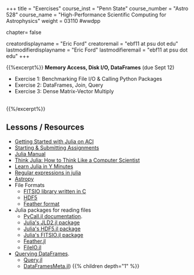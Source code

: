 +++
title = "Exercises"
course_inst = "Penn State"
course_number = "Astro 528"
course_name = "High-Performance Scientific Computing for Astrophysics"
weight = 03110  #wwdpp

chapter= false

creatordisplayname = "Eric Ford"
creatoremail = "ebf11 at psu dot edu"
lastmodifierdisplayname = "Eric Ford"
lastmodifieremail = "ebf11 at psu dot edu"
+++


{{%excerpt%}}
**Memory Access, Disk I/O, DataFrames**  (due Sept 12)
- Exercise 1: Benchmarking File I/O & Calling Python Packages
- Exercise 2: DataFrames, Join, Query
- Exercise 3: Dense Matrix-Vector Multiply
<br>
{{%/excerpt%}}
<!--
[Lab 3 Git Repository](https://github.com/PsuAstro528/lab3-start)
- [Exercise 1: Benchmarking File I/O & Calling Python Packages](https://nbviewer.jupyter.org/github/PsuAstro528/lab3-start/blob/master/ex1.ipynb)
- [Exercise 2: DataFrames, Join, Query](https://nbviewer.jupyter.org/github/PsuAstro528/lab3-start/blob/master/ex2.ipynb)
- [Exercise 3: Dense Matrix-Vector Multiply](https://nbviewer.jupyter.org/github/PsuAstro528/lab3-start/blob/master/ex1.ipynb)
-->

## Lessons / Resources
- [Getting Started with Julia on ACI](/tips/aci)
- [Starting & Submitting Assignments](/tips/submitting)
- [Julia Manual](http://docs.julialang.org/en/v1/)
- [Think Julia: How to Think Like a Computer Scientist](https://benlauwens.github.io/ThinkJulia.jl/latest/book.html)
- [Learn Julia in Y Minutes](https://learnxinyminutes.com/docs/julia/)
- [Regular expressions in julia](https://docs.julialang.org/en/v1/manual/strings/index.html#Regular-Expressions-1)
- [Astropy](http://docs.astropy.org)
- File Formats
   - [FITSIO library written in C](https://heasarc.gsfc.nasa.gov/fitsio/)
   - [HDF5](https://www.hdfgroup.org/solutions/hdf5/)
   - [Feather format](https://github.com/wesm/feather)
- Julia packages for reading files
   - [PyCall.jl documentation](https://github.com/JuliaPy/PyCall.jl#types).
   - [Julia's JLD2.jl package](https://github.com/JuliaIO/JLD2.jl)
   - [Julia's HDF5.jl package](https://github.com/JuliaIO/HDF5.jl)
   - [Julia's FITSIO.jl package](https://github.com/JuliaAstro/FITSIO.jl)
   - [Feather.jl](http://juliadata.github.io/Feather.jl/stable/)
   - [FileIO.jl](https://github.com/JuliaIO/FileIO.jl)
- [Querying DataFrames](http://juliadata.github.io/DataFrames.jl/stable/man/querying_frameworks.html).
   - [Query.jl](http://www.queryverse.org/Query.jl/stable/gettingstarted.html)
   - [DataFramesMeta.jl](https://github.com/JuliaData/DataFramesMeta.jl))
{{% children depth="1" %}}
